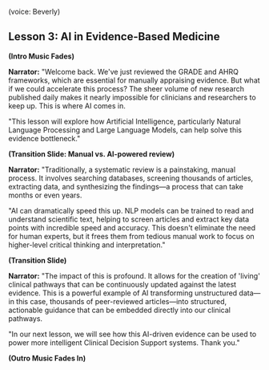 (voice: Beverly)

## Lesson 3: AI in Evidence-Based Medicine

**(Intro Music Fades)**

**Narrator:** "Welcome back. We've just reviewed the GRADE and AHRQ frameworks, which are essential for manually appraising evidence. But what if we could accelerate this process? The sheer volume of new research published daily makes it nearly impossible for clinicians and researchers to keep up. This is where AI comes in.

"This lesson will explore how Artificial Intelligence, particularly Natural Language Processing and Large Language Models, can help solve this evidence bottleneck."

**(Transition Slide: Manual vs. AI-powered review)**

**Narrator:** "Traditionally, a systematic review is a painstaking, manual process. It involves searching databases, screening thousands of articles, extracting data, and synthesizing the findings—a process that can take months or even years.

"AI can dramatically speed this up. NLP models can be trained to read and understand scientific text, helping to screen articles and extract key data points with incredible speed and accuracy. This doesn't eliminate the need for human experts, but it frees them from tedious manual work to focus on higher-level critical thinking and interpretation."

**(Transition Slide)**

**Narrator:** "The impact of this is profound. It allows for the creation of 'living' clinical pathways that can be continuously updated against the latest evidence. This is a powerful example of AI transforming unstructured data—in this case, thousands of peer-reviewed articles—into structured, actionable guidance that can be embedded directly into our clinical pathways.

"In our next lesson, we will see how this AI-driven evidence can be used to power more intelligent Clinical Decision Support systems. Thank you."

**(Outro Music Fades In)**
